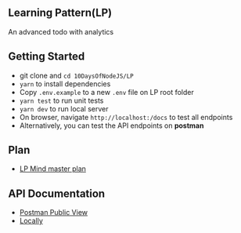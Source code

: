 ## Learning Pattern(LP)
An advanced todo with analytics

## Getting Started
- git clone and `cd 10DaysOfNodeJS/LP`
- `yarn` to install dependencies
- Copy `.env.example` to a new `.env` file on LP root folder
- `yarn test` to run unit tests
- `yarn dev` to run local server
- On browser, navigate `http://localhost:/docs` to test all endpoints
- Alternatively, you can test the API endpoints on **postman**

<!-- plan -->
## Plan
- [LP Mind master plan](https://mm.tt/1493804204?t=FovaTaeCxU)

## API Documentation
- [Postman Public View](https://documenter.getpostman.com/view/4992083/Szme6KLC?version=latest)
- [Locally](http://localhost:4001/docs)
